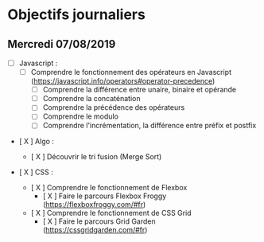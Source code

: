 # Objectifs journaliers

## Mercredi 07/08/2019


* [ ] Javascript :
  * [ ] Comprendre le fonctionnement des opérateurs en Javascript (https://javascript.info/operators#operator-precedence)
    * [ ] Comprendre la différence entre unaire, binaire et opérande
    * [ ] Comprendre la concaténation
    * [ ] Comprendre la précédence des opérateurs
    * [ ] Comprendre le modulo
    * [ ] Comprendre l'incrémentation, la différence entre préfix et postfix

* [ X ] Algo : 
  * [ X ] Découvrir le tri fusion (Merge Sort)

* [ X ] CSS : 
  * [ X ] Comprendre le fonctionnement de Flexbox
    * [ X ] Faire le parcours Flexbox Froggy (https://flexboxfroggy.com/#fr)
  * [ X ] Comprendre le fonctionnement de CSS Grid
    * [ X ] Faire le parcours Grid Garden (https://cssgridgarden.com/#fr)
